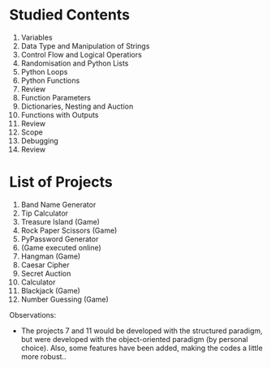 # Studied Contents

1. Variables
2. Data Type and Manipulation of Strings
3. Control Flow and Logical Operatiors
4. Randomisation and Python Lists
5. Python Loops
6. Python Functions
7. Review
8. Function Parameters
9. Dictionaries, Nesting and Auction
10. Functions with Outputs
11. Review
12. Scope
13. Debugging
14. Review

# List of Projects

1. Band Name Generator
2. Tip Calculator
3. Treasure Island (Game)
4. Rock Paper Scissors (Game)
5. PyPassword Generator
6. (Game executed online)
7. Hangman (Game)
8. Caesar Cipher
9. Secret Auction
10. Calculator
11. Blackjack (Game)
12. Number Guessing (Game)

Observations:
- The projects 7 and 11 would be developed with the structured paradigm, but were developed with the object-oriented paradigm (by personal choice). Also, some features have been added, making the codes a little more robust..
